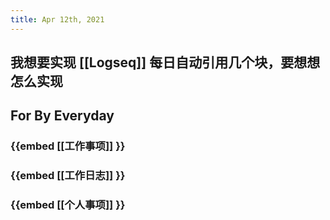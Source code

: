 ```yaml
---
title: Apr 12th, 2021
---
```


##
## 我想要实现 [[Logseq]] 每日自动引用几个块，要想想怎么实现
## For By Everyday
### {{embed [[工作事项]] }}
### {{embed [[工作日志]] }}
### {{embed [[个人事项]] }}
